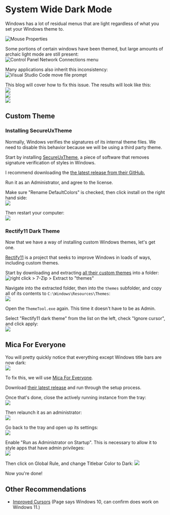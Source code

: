 # System Wide Dark Mode
Windows has a lot of residual menus that are light regardless of what you set your Windows theme to.

![Mouse Properties](https://i.imgur.com/OCrVEBb.png)

Some portions of certain windows have been themed, but large amounts of archaic light mode are still present:\
![Control Panel Network Connections menu](https://i.imgur.com/o5kCjhi.png)

Many applications also inherit this inconsistency:\
![Visual Studio Code move file prompt](https://i.imgur.com/uasCvJS.png)

This blog will cover how to fix this issue. The results will look like this:\
![](https://i.imgur.com/5o7WkQ4.png)\
![](https://i.imgur.com/kYB949V.png)\
![](https://i.imgur.com/BaoPMKR.png)

## Custom Theme

### Installing SecureUxTheme
Normally, Windows verifies the signatures of its internal theme files. We need to disable this behavior because we will be using a third party theme.

Start by installing [SecureUxTheme](https://github.com/namazso/SecureUxTheme), a piece of software that removes signature verification of styles in Windows.

I recommend downloading the [the latest release from their GitHub.](https://github.com/namazso/SecureUxTheme/releases)

Run it as an Administrator, and agree to the license.

Make sure "Rename DefaultColors" is checked, then click install on the right hand side:\
![](https://i.imgur.com/ikMAm2d.png)

Then restart your computer:\
![](https://i.imgur.com/FqAPU3m.png)

### Rectify11 Dark Theme
Now that we have a way of installing custom Windows themes, let's get one.

[Rectify11](https://github.com/MishaTy/Rectify11Installer/) is a project that seeks to improve Windows in loads of ways, including custom themes.

Start by downloading and extracting [all their custom themes](https://raw.githubusercontent.com/MishaTy/Rectify11Installer/master/Rectify11Installer/Resources/themes.7z) into a folder:\
![right click > 7-Zip > Extract to "themes\"](https://i.imgur.com/i8cNS5Z.png)

Navigate into the extracted folder, then into the `themes` subfolder, and copy all of its contents to `C:\Windows\Resources\Themes`:\
![](https://i.imgur.com/lYsUiVx.png)

Open the `ThemeTool.exe` again. This time it doesn't have to be as Admin.

Select "Rectify11 dark theme" from the list on the left, check "Ignore cursor", and click apply:\
![](https://i.imgur.com/LCAxdy0.png)

## Mica For Everyone
You will pretty quickly notice that everything except Windows title bars are now dark:\
![](https://i.imgur.com/nS2defu.png)

To fix this, we will use [Mica For Everyone](https://github.com/MicaForEveryone/MicaForEveryone).

Download [their latest release](https://github.com/MicaForEveryone/MicaForEveryone/releases) and run through the setup process.

Once that's done, close the actively running instance from the tray:\
![](https://i.imgur.com/8Tq9Fk0.png)

Then relaunch it as an administrator:\
![](https://i.imgur.com/yvcxSBm.png)

Go back to the tray and open up its settings:\
![](https://i.imgur.com/XR2nN4g.png)

Enable "Run as Administrator on Startup". This is necessary to allow it to style apps that have admin privileges:\
![](https://i.imgur.com/Fgo79ng.png)

Then click on Global Rule, and change Titlebar Color to Dark:
![](https://i.imgur.com/In1SCWx.png)

Now you're done!

## Other Recommendations

- [Improved Cursors](http://www.michieldb.nl/other/cursors/) (Page says Windows 10, can confirm does work on Windows 11.)
